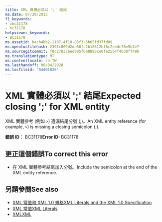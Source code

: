 ```yaml
---
title: XML 實體必須以 ';' 結尾
ms.date: 07/20/2015
f1_keywords:
- vbc31178
- bc31178
helpviewer_keywords:
- BC31178
ms.assetid: bacb4bb2-1107-4f10-83f3-6b05fd37fd80
ms.openlocfilehash: 2391c809d2da68fc2b18612bf6c2eedc78e5b1e7
ms.sourcegitcommit: f8c270376ed905f6a8896ce0fe25b4f4b38ff498
ms.translationtype: MT
ms.contentlocale: zh-TW
ms.lasthandoff: 06/04/2020
ms.locfileid: "84401026"
---
```

# <a name="expected-closing--for-xml-entity"></a><span data-ttu-id="a918d-102">XML 實體必須以 ';' 結尾</span><span class="sxs-lookup"><span data-stu-id="a918d-102">Expected closing ';' for XML entity</span></span>
<span data-ttu-id="a918d-103">XML 實體參考 (例如 `>`) 遺漏結尾分號 (;)。</span><span class="sxs-lookup"><span data-stu-id="a918d-103">An XML entity reference (for example, `>`) is missing a closing semicolon (;).</span></span>  
  
 <span data-ttu-id="a918d-104">**錯誤 ID︰** BC31178</span><span class="sxs-lookup"><span data-stu-id="a918d-104">**Error ID:** BC31178</span></span>  
  
## <a name="to-correct-this-error"></a><span data-ttu-id="a918d-105">更正這個錯誤</span><span class="sxs-lookup"><span data-stu-id="a918d-105">To correct this error</span></span>  
  
- <span data-ttu-id="a918d-106">在 XML 實體參考結尾加入分號。</span><span class="sxs-lookup"><span data-stu-id="a918d-106">Include the semicolon at the end of the XML entity reference.</span></span>  
  
## <a name="see-also"></a><span data-ttu-id="a918d-107">另請參閱</span><span class="sxs-lookup"><span data-stu-id="a918d-107">See also</span></span>

- [<span data-ttu-id="a918d-108">XML 常值和 XML 1.0 規格</span><span class="sxs-lookup"><span data-stu-id="a918d-108">XML Literals and the XML 1.0 Specification</span></span>](../programming-guide/language-features/xml/xml-literals-and-the-xml-1-0-specification.md)
- [<span data-ttu-id="a918d-109">XML 常值</span><span class="sxs-lookup"><span data-stu-id="a918d-109">XML Literals</span></span>](../language-reference/xml-literals/index.md)
- [<span data-ttu-id="a918d-110">XML</span><span class="sxs-lookup"><span data-stu-id="a918d-110">XML</span></span>](../programming-guide/language-features/xml/index.md)
